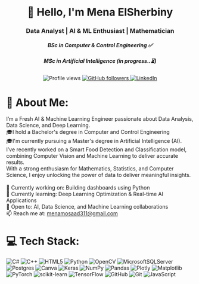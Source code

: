 <h1 align="center">👋 Hello, I'm Mena ElSherbiny</h1>

<h3 align="center">Data Analyst | AI & ML Enthusiast | Mathematician</h3>

<h5 align="center"> BSc in Computer & Control Engineering ✅</h5>
<h5 align="center"> MSc in Artificial Intelligence (in progress..⏳)</h5>

<p align="center">
  <img src="https://komarev.com/ghpvc/?username=MenaMosaadElSherbiny&label=Profile%20views&color=0e75b6&style=flat" alt="Profile views" />
  <a href="https://github.com/MenaMosaadElSherbiny?tab=followers">
    <img src="https://img.shields.io/github/followers/MenaMosaadElSherbiny?label=Followers&style=social" alt="GitHub followers" />
  </a>
  <a href="https://www.linkedin.com/in/mena-elsherbiny-828067375/">
    <img src="https://img.shields.io/badge/LinkedIn-Connect-blue?style=flat&logo=linkedin" alt="LinkedIn" />
  </a>
</p>


# 💫 About Me:
I’m a Fresh AI & Machine Learning Engineer passionate about Data Analysis, Data Science, and Deep Learning. 
<br>🎓I hold a Bachelor's degree in Computer and Control Engineering <br>🎓I'm currently pursuing a Master's degree in Artificial Intelligence (AI).
<br>I’ve recently worked on a Smart Food Detection and Classification model, combining Computer Vision and Machine Learning to deliver accurate results.  <br>With a strong enthusiasm for Mathematics, Statistics, and Computer Science, I enjoy unlocking the power of data to deliver meaningful insights.<br><br>🔭 Currently working on: Building dashboards using Python  <br>🌱 Currently learning: Deep Learning Optimization & Real-time AI Applications  <br>💼 Open to: AI, Data Science, and Machine Learning collaborations  <br>📫 Reach me at: menamosaad311@gmail.com<br>


# 💻 Tech Stack:
![C#](https://img.shields.io/badge/c%23-%23239120.svg?style=for-the-badge&logo=csharp&logoColor=white) ![C++](https://img.shields.io/badge/c++-%2300599C.svg?style=for-the-badge&logo=c%2B%2B&logoColor=white) ![HTML5](https://img.shields.io/badge/html5-%23E34F26.svg?style=for-the-badge&logo=html5&logoColor=white) ![Python](https://img.shields.io/badge/python-3670A0?style=for-the-badge&logo=python&logoColor=ffdd54) ![OpenCV](https://img.shields.io/badge/opencv-%23white.svg?style=for-the-badge&logo=opencv&logoColor=white) ![MicrosoftSQLServer](https://img.shields.io/badge/Microsoft%20SQL%20Server-CC2927?style=for-the-badge&logo=microsoft%20sql%20server&logoColor=white) ![Postgres](https://img.shields.io/badge/postgres-%23316192.svg?style=for-the-badge&logo=postgresql&logoColor=white) ![Canva](https://img.shields.io/badge/Canva-%2300C4CC.svg?style=for-the-badge&logo=Canva&logoColor=white) ![Keras](https://img.shields.io/badge/Keras-%23D00000.svg?style=for-the-badge&logo=Keras&logoColor=white) ![NumPy](https://img.shields.io/badge/numpy-%23013243.svg?style=for-the-badge&logo=numpy&logoColor=white) ![Pandas](https://img.shields.io/badge/pandas-%23150458.svg?style=for-the-badge&logo=pandas&logoColor=white) ![Plotly](https://img.shields.io/badge/Plotly-%233F4F75.svg?style=for-the-badge&logo=plotly&logoColor=white) ![Matplotlib](https://img.shields.io/badge/Matplotlib-%23ffffff.svg?style=for-the-badge&logo=Matplotlib&logoColor=black) ![PyTorch](https://img.shields.io/badge/PyTorch-%23EE4C2C.svg?style=for-the-badge&logo=PyTorch&logoColor=white) ![scikit-learn](https://img.shields.io/badge/scikit--learn-%23F7931E.svg?style=for-the-badge&logo=scikit-learn&logoColor=white) ![TensorFlow](https://img.shields.io/badge/TensorFlow-%23FF6F00.svg?style=for-the-badge&logo=TensorFlow&logoColor=white) ![GitHub](https://img.shields.io/badge/github-%23121011.svg?style=for-the-badge&logo=github&logoColor=white) ![Git](https://img.shields.io/badge/git-%23F05033.svg?style=for-the-badge&logo=git&logoColor=white) ![JavaScript](https://img.shields.io/badge/javascript-%23323330.svg?style=for-the-badge&logo=javascript&logoColor=%23F7DF1E)
